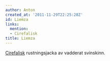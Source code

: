 ```yaml
---
author: Anton
created_at: '2011-11-29T22:25:28Z'
id: Liemza
links:
  mention:
  - Cirefalisk
title: Liemza
---
```


[Cirefalisk] rustningsjacka av vadderat svinskinn.

  [Cirefalisk]: Cirefalisk
